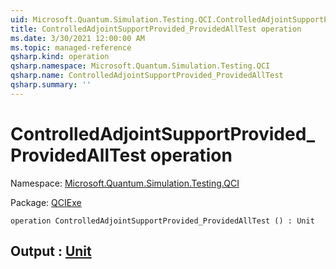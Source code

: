 ```yaml
---
uid: Microsoft.Quantum.Simulation.Testing.QCI.ControlledAdjointSupportProvided_ProvidedAllTest
title: ControlledAdjointSupportProvided_ProvidedAllTest operation
ms.date: 3/30/2021 12:00:00 AM
ms.topic: managed-reference
qsharp.kind: operation
qsharp.namespace: Microsoft.Quantum.Simulation.Testing.QCI
qsharp.name: ControlledAdjointSupportProvided_ProvidedAllTest
qsharp.summary: ''
---
```


# ControlledAdjointSupportProvided_ProvidedAllTest operation

Namespace: [Microsoft.Quantum.Simulation.Testing.QCI](xref:Microsoft.Quantum.Simulation.Testing.QCI)

Package: [QCIExe](https://nuget.org/packages/QCIExe)




```qsharp
operation ControlledAdjointSupportProvided_ProvidedAllTest () : Unit
```


## Output : [Unit](xref:microsoft.quantum.lang-ref.unit)

